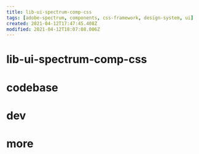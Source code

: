 ```yaml
---
title: lib-ui-spectrum-comp-css
tags: [adobe-spectrum, components, css-framework, design-system, ui]
created: 2021-04-12T17:47:45.408Z
modified: 2021-04-12T18:07:08.006Z
---
```


# lib-ui-spectrum-comp-css

# codebase

# dev

# more
